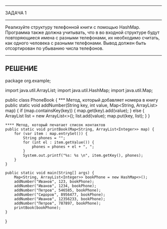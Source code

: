 ***********************************************************
ЗАДАЧА 1
***********************************************************

Реализуйте структуру телефонной книги с помощью HashMap.
Программа также должна учитывать, что в во входной структуре будут повторяющиеся имена с разными телефонами, их необходимо считать, как одного человека с разными телефонами. Вывод должен быть отсортирован по убыванию числа телефонов.

-----------------------------------------------------------
РЕШЕНИЕ
-----------------------------------------------------------
package org.example;

import java.util.ArrayList;
import java.util.HashMap;
import java.util.Map;

public class PhoneBook {
    *** Метод, который добавляет номера в книгу
    public static void addNumber(String key, int value, Map<String, ArrayList<Integer>> map) {
        if (map.containsKey(key)) {
            map.get(key).add(value);
        } else {
            ArrayList<Integer> list = new ArrayList<>();
            list.add(value);
            map.put(key, list);
        }
    }

    **** Метод, который печатает список контактов
    public static void printBook(Map<String, ArrayList<Integer>> map) {
        for (var item : map.entrySet()) {
            String phones = "";
            for (int el : item.getValue()) {
                phones = phones + el + ", ";
            }
            System.out.printf("%s: %s \n", item.getKey(), phones);
        }
    }

    public static void main(String[] args) {
        Map<String, ArrayList<Integer>> bookPhone = new HashMap<>();
        addNumber("Иванов", 123, bookPhone);
        addNumber("Иванов", 1234, bookPhone);
        addNumber("Петров", 546585, bookPhone);
        addNumber("Сидоров", 8956477, bookPhone);
        addNumber("Иванов", 12356233, bookPhone);
        addNumber("Петров", 787897, bookPhone);
        printBook(bookPhone);
    }
}
